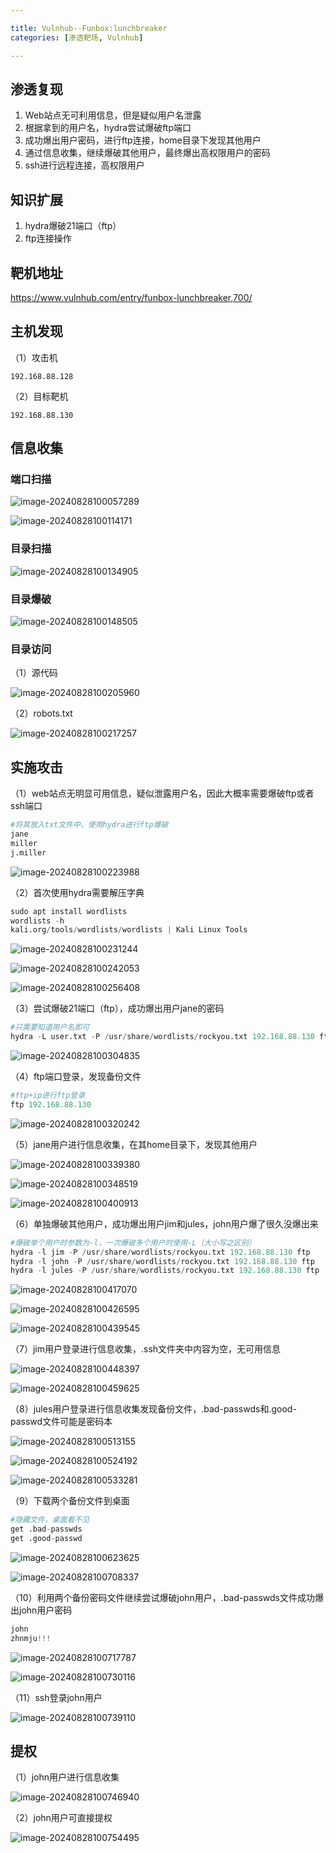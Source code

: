 ```yaml
---

title: Vulnhub--Funbox:lunchbreaker
categories: [渗透靶场, Vulnhub]

---
```


## **渗透复现**

1. Web站点无可利用信息，但是疑似用户名泄露
2. 根据拿到的用户名，hydra尝试爆破ftp端口
3. 成功爆出用户密码，进行ftp连接，home目录下发现其他用户
4. 通过信息收集，继续爆破其他用户，最终爆出高权限用户的密码
5. ssh进行远程连接，高权限用户

## **知识扩展**

1. hydra爆破21端口（ftp）
2. ftp连接操作

## 靶机地址

https://www.vulnhub.com/entry/funbox-lunchbreaker,700/

## 主机发现

（1）攻击机

```PY
192.168.88.128
```

（2）目标靶机

```PY
192.168.88.130
```

## 信息收集

### 端口扫描

![image-20240828100057289](https://cdn.jsdelivr.net/gh/Pres3nt/Typoraimages@master/images/202408281000384.png)

![image-20240828100114171](https://cdn.jsdelivr.net/gh/Pres3nt/Typoraimages@master/images/202408281001330.png)

### 目录扫描

![image-20240828100134905](https://cdn.jsdelivr.net/gh/Pres3nt/Typoraimages@master/images/202408281001022.png)

### 目录爆破

![image-20240828100148505](https://cdn.jsdelivr.net/gh/Pres3nt/Typoraimages@master/images/202408281001621.png)

### 目录访问

（1）源代码

![image-20240828100205960](https://cdn.jsdelivr.net/gh/Pres3nt/Typoraimages@master/images/202408281002015.png)

（2）robots.txt

![image-20240828100217257](https://cdn.jsdelivr.net/gh/Pres3nt/Typoraimages@master/images/202408281002304.png)

## 实施攻击

（1）web站点无明显可用信息，疑似泄露用户名，因此大概率需要爆破ftp或者ssh端口

```python
#将其放入txt文件中，使用hydra进行ftp爆破
jane
miller
j.miller
```

![image-20240828100223988](https://cdn.jsdelivr.net/gh/Pres3nt/Typoraimages@master/images/202408281002034.png)

（2）首次使用hydra需要解压字典

```python
sudo apt install wordlists
wordlists -h
kali.org/tools/wordlists/wordlists | Kali Linux Tools
```

![image-20240828100231244](https://cdn.jsdelivr.net/gh/Pres3nt/Typoraimages@master/images/202408281002324.png)

![image-20240828100242053](https://cdn.jsdelivr.net/gh/Pres3nt/Typoraimages@master/images/202408281002172.png)

![image-20240828100256408](https://cdn.jsdelivr.net/gh/Pres3nt/Typoraimages@master/images/202408281002537.png)

（3）尝试爆破21端口（ftp），成功爆出用户jane的密码

```py
#只需要知道用户名即可
hydra -L user.txt -P /usr/share/wordlists/rockyou.txt 192.168.88.130 ftp
```

![image-20240828100304835](https://cdn.jsdelivr.net/gh/Pres3nt/Typoraimages@master/images/202408281003899.png)

（4）ftp端口登录，发现备份文件

```py
#ftp+ip进行ftp登录
ftp 192.168.88.130
```

![image-20240828100320242](https://cdn.jsdelivr.net/gh/Pres3nt/Typoraimages@master/images/202408281003321.png)

（5）jane用户进行信息收集，在其home目录下，发现其他用户

![image-20240828100339380](https://cdn.jsdelivr.net/gh/Pres3nt/Typoraimages@master/images/202408281003525.png)

![image-20240828100348519](https://cdn.jsdelivr.net/gh/Pres3nt/Typoraimages@master/images/202408281003598.png)

![image-20240828100400913](https://cdn.jsdelivr.net/gh/Pres3nt/Typoraimages@master/images/202408281004009.png)

（6）单独爆破其他用户，成功爆出用户jim和jules，john用户爆了很久没爆出来

```py
#爆破单个用户时参数为-l，一次爆破多个用户时使用-L（大小写之区别）
hydra -l jim -P /usr/share/wordlists/rockyou.txt 192.168.88.130 ftp
hydra -l john -P /usr/share/wordlists/rockyou.txt 192.168.88.130 ftp
hydra -l jules -P /usr/share/wordlists/rockyou.txt 192.168.88.130 ftp
```

![image-20240828100417070](https://cdn.jsdelivr.net/gh/Pres3nt/Typoraimages@master/images/202408281004135.png)

![image-20240828100426595](https://cdn.jsdelivr.net/gh/Pres3nt/Typoraimages@master/images/202408281004652.png)

![image-20240828100439545](https://cdn.jsdelivr.net/gh/Pres3nt/Typoraimages@master/images/202408281004614.png)

（7）jim用户登录进行信息收集，.ssh文件夹中内容为空，无可用信息

![image-20240828100448397](https://cdn.jsdelivr.net/gh/Pres3nt/Typoraimages@master/images/202408281004488.png)

![image-20240828100459625](https://cdn.jsdelivr.net/gh/Pres3nt/Typoraimages@master/images/202408281004718.png)

（8）jules用户登录进行信息收集发现备份文件，.bad-passwds和.good-passwd文件可能是密码本

![image-20240828100513155](https://cdn.jsdelivr.net/gh/Pres3nt/Typoraimages@master/images/202408281005248.png)

![image-20240828100524192](https://cdn.jsdelivr.net/gh/Pres3nt/Typoraimages@master/images/202408281005311.png)

![image-20240828100533281](https://cdn.jsdelivr.net/gh/Pres3nt/Typoraimages@master/images/202408281005389.png)

（9）下载两个备份文件到桌面

```py
#隐藏文件，桌面看不见
get .bad-passwds
get .good-passwd
```

![image-20240828100623625](https://cdn.jsdelivr.net/gh/Pres3nt/Typoraimages@master/images/202408281006723.png)

![image-20240828100708337](https://cdn.jsdelivr.net/gh/Pres3nt/Typoraimages@master/images/202408281007385.png)

（10）利用两个备份密码文件继续尝试爆破john用户，.bad-passwds文件成功爆出john用户密码

```py
john
zhnmju!!!
```

![image-20240828100717787](https://cdn.jsdelivr.net/gh/Pres3nt/Typoraimages@master/images/202408281007861.png)

![image-20240828100730116](https://cdn.jsdelivr.net/gh/Pres3nt/Typoraimages@master/images/202408281007174.png)

（11）ssh登录john用户

![image-20240828100739110](https://cdn.jsdelivr.net/gh/Pres3nt/Typoraimages@master/images/202408281007220.png)

## 提权

（1）john用户进行信息收集

![image-20240828100746940](https://cdn.jsdelivr.net/gh/Pres3nt/Typoraimages@master/images/202408281007025.png)

（2）john用户可直接提权

![image-20240828100754495](https://cdn.jsdelivr.net/gh/Pres3nt/Typoraimages@master/images/202408281007608.png)